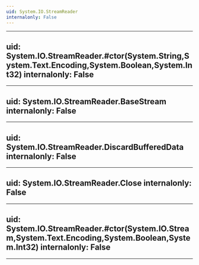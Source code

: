```yaml
---
uid: System.IO.StreamReader
internalonly: False
---
```


---
uid: System.IO.StreamReader.#ctor(System.String,System.Text.Encoding,System.Boolean,System.Int32)
internalonly: False
---

---
uid: System.IO.StreamReader.BaseStream
internalonly: False
---

---
uid: System.IO.StreamReader.DiscardBufferedData
internalonly: False
---

---
uid: System.IO.StreamReader.Close
internalonly: False
---

---
uid: System.IO.StreamReader.#ctor(System.IO.Stream,System.Text.Encoding,System.Boolean,System.Int32)
internalonly: False
---

---
uid: System.IO.StreamReader.Null
internalonly: False
---

---
uid: System.IO.StreamReader.Read(System.Char[],System.Int32,System.Int32)
internalonly: False
---

---
uid: System.IO.StreamReader.#ctor(System.IO.Stream)
internalonly: False
---

---
uid: System.IO.StreamReader.ReadLine
internalonly: False
---

---
uid: System.IO.StreamReader.#ctor(System.IO.Stream,System.Text.Encoding)
internalonly: False
---

---
uid: System.IO.StreamReader.#ctor(System.String,System.Text.Encoding,System.Boolean)
internalonly: False
---

---
uid: System.IO.StreamReader.Peek
internalonly: False
---

---
uid: System.IO.StreamReader.#ctor(System.String)
internalonly: False
---

---
uid: System.IO.StreamReader.#ctor(System.IO.Stream,System.Boolean)
internalonly: False
---

---
uid: System.IO.StreamReader.ReadToEnd
internalonly: False
---

---
uid: System.IO.StreamReader.EndOfStream
internalonly: False
---

---
uid: System.IO.StreamReader.CurrentEncoding
internalonly: False
---

---
uid: System.IO.StreamReader.Read
internalonly: False
---

---
uid: System.IO.StreamReader.#ctor(System.String,System.Boolean)
internalonly: False
---

---
uid: System.IO.StreamReader.Dispose(System.Boolean)
internalonly: False
---

---
uid: System.IO.StreamReader.#ctor(System.IO.Stream,System.Text.Encoding,System.Boolean)
internalonly: False
---

---
uid: System.IO.StreamReader.#ctor(System.String,System.Text.Encoding)
internalonly: False
---
